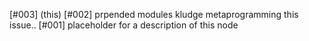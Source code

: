 [#003]       (this)
[#002]       prpended modules kludge metaprogramming this issue..
[#001]       placeholder for a description of this node
